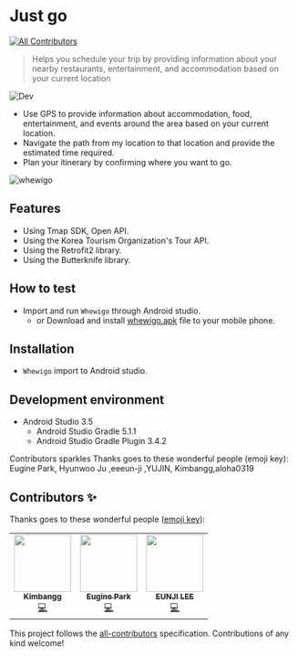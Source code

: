 # Just go
<!-- ALL-CONTRIBUTORS-BADGE:START - Do not remove or modify this section -->
[![All Contributors](https://img.shields.io/badge/all_contributors-3-orange.svg?style=flat-square)](#contributors-)
<!-- ALL-CONTRIBUTORS-BADGE:END -->
> Helps you schedule your trip by providing information about your nearby restaurants, entertainment, and accommodation based on your current location

![Dev][dev-image]
- Use GPS to provide information about accommodation, food, entertainment, and events around the area based on your current location.
- Navigate the path from my location to that location and provide the estimated time required.
- Plan your itinerary by confirming where you want to go.

![whewigo](https://user-images.githubusercontent.com/25261274/77049535-99753000-6a0b-11ea-8dec-d6432f0f8b5c.gif)

## Features
- Using Tmap SDK, Open API.
- Using the Korea Tourism Organization's Tour API.
- Using the Retrofit2 library.
- Using the Butterknife library.

## How to test
- Import and run `Whewigo` through Android studio.
  - or Download and install [whewigo.apk](https://github.com/true-bird/Whewigo/blob/master/app/release/whewigo.apk) file to your mobile phone.

## Installation
- `Whewigo` import to Android studio.

## Development environment
- Android Studio 3.5
  - Android Studio Gradle 5.1.1
  - Android Studio Gradle Plugin 3.4.2


<!-- Markdown link & img dfn's -->
[dev-image]: https://img.shields.io/badge/Dev-Android-green

Contributors sparkles
Thanks goes to these wonderful people (emoji key):
Eugine Park, Hyunwoo Ju	 ,eeeun-ji ,YUJIN, Kimbangg,aloha0319

## Contributors ✨

Thanks goes to these wonderful people ([emoji key](https://allcontributors.org/docs/en/emoji-key)):

<!-- ALL-CONTRIBUTORS-LIST:START - Do not remove or modify this section -->
<!-- prettier-ignore-start -->
<!-- markdownlint-disable -->
<table>
  <tr>
    <td align="center"><a href="https://kimbangg.tistory.com/"><img src="https://avatars.githubusercontent.com/u/49136186?v=4?s=100" width="100px;" alt=""/><br /><sub><b>Kimbangg</b></sub></a><br /><a href="https://github.com/Kimbangg/Whewigo/commits?author=Kimbangg" title="Code">💻</a></td>
    <td align="center"><a href="http://pkeugine.com"><img src="https://avatars.githubusercontent.com/u/48251668?v=4?s=100" width="100px;" alt=""/><br /><sub><b>Eugine Park</b></sub></a><br /><a href="https://github.com/Kimbangg/Whewigo/commits?author=pkeugine" title="Code">💻</a></td>
    <td align="center"><a href="https://eungzy.tistory.com/"><img src="https://avatars.githubusercontent.com/u/50447682?v=4?s=100" width="100px;" alt=""/><br /><sub><b>EUNJI LEE</b></sub></a><br /><a href="https://github.com/Kimbangg/Whewigo/commits?author=eeeun-ji" title="Code">💻</a></td>
  </tr>
</table>

<!-- markdownlint-restore -->
<!-- prettier-ignore-end -->

<!-- ALL-CONTRIBUTORS-LIST:END -->

This project follows the [all-contributors](https://github.com/all-contributors/all-contributors) specification. Contributions of any kind welcome!